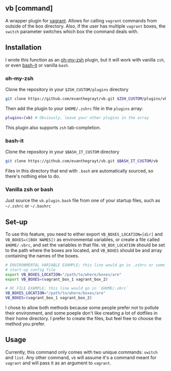 ## vb [command]
A wrapper plugin for [vagrant](https://www.vagrantup.com/). Allows for calling
`vagrant` commands from outside of the box directory. Also, if the user has
multiple `vagrant` boxes, the `switch` parameter switches which box the command
deals with.

## Installation
I wrote this function as an
[oh-my-zsh](https://github.com/robbyrussell/oh-my-zsh) plugin, but it will work
with vanilla `zsh`, or even [bash-it](https://github.com/Bash-it/bash-it)
or vanilla `bash`.

### oh-my-zsh
Clone the repository in your `$ZSH_CUSTOM/plugins` directory
```sh
git clone https://github.com/evanthegrayt/vb.git $ZSH_CUSTOM/plugins/vb
```
Then add the plugin to your `$HOME/.zshrc` file in the `plugins` array:
```sh
plugins=(vb) # Obviously, leave your other plugins in the array
```

This plugin also supports `zsh` tab-completion.

### bash-it
Clone the repository in your `$BASH_IT_CUSTOM` directory
```sh
git clone https://github.com/evanthegrayt/vb.git $BASH_IT_CUSTOM/vb
```
Files in this directory that end with `.bash` are automatically sourced, so
there's nothing else to do.

### Vanilla zsh or bash
Just source the `vb.plugin.bash` file from one of your startup files, such as
`~/.zshrc` or `~/.bashrc`

## Set-up
To use this feature, you need to either export `VB_BOXES_LOCATION=[dir]` and
`VB_BOXES=([BOX NAMES])` as environmental variables, or create a file called
`$HOME/.vbrc`, and set the variables in that file. `VB_BOX_LOCATION` should be
set to the path where the boxes are located, and `VB_BOXES` should be and array
containing the names of the boxes.

```sh
# ENVIRONMENTAL VARIABLE EXAMPLE; this line would go in .zshrc or some other
# start-up config file
export VB_BOXES_LOCATION="/path/to/where/boxes/are"
export VB_BOXES=(vagrant_box_1 vagrant_box_2)

# RC FILE EXAMPLE; this line would go in `$HOME/.vbrc`
VB_BOXES_LOCATION="/path/to/where/boxes/are"
VB_BOXES=(vagrant_box_1 vagrant_box_2)
```

I chose to allow both methods because some people prefer not to pollute their
environment, and some poeple don't like creating a lot of dotfiles in their home
directory. I prefer to create the files, but feel free to choose the method you
prefer.

## Usage
Currently, this command only comes with two unique commands: `switch` and
`list`. Any other command, `vb` will assume it's a command meant for `vagrant`
and will pass it as an argument to `vagrant`.

